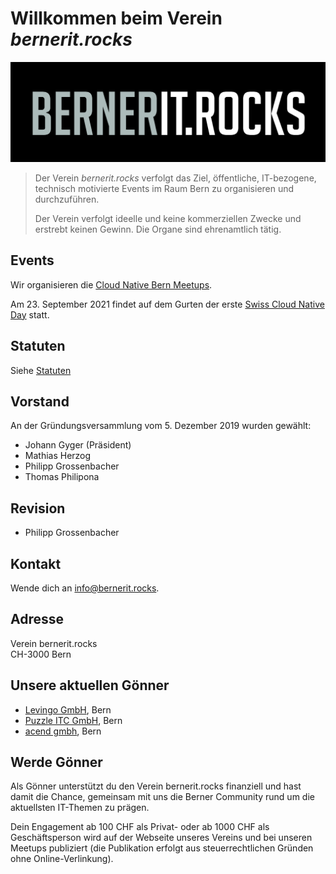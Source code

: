 # Willkommen beim Verein *bernerit.rocks*

![bernerit.rocks](bernerit.rocks.png)

> Der Verein *bernerit.rocks* verfolgt das Ziel, öffentliche, IT-bezogene, technisch motivierte Events im Raum Bern zu organisieren und durchzuführen.
>
> Der Verein verfolgt ideelle und keine kommerziellen Zwecke und erstrebt keinen
Gewinn. Die Organe sind ehrenamtlich tätig.

## Events

Wir organisieren die [Cloud Native Bern Meetups](https://www.meetup.com/cloudnativebern/).

Am 23. September 2021 findet auf dem Gurten der erste [Swiss Cloud Native Day](https://cloudnativeday.ch) statt.

## Statuten

Siehe [Statuten](statuten.md)

## Vorstand

An der Gründungsversammlung vom 5. Dezember 2019 wurden gewählt:

* Johann Gyger (Präsident)
* Mathias Herzog
* Philipp Grossenbacher
* Thomas Philipona

## Revision

* Philipp Grossenbacher

## Kontakt

Wende dich an [info@bernerit.rocks](mailto:info@bernerit.rocks).

## Adresse

Verein bernerit.rocks  
CH-3000 Bern

## Unsere aktuellen Gönner

* [Levingo GmbH](https://levingo.ch/), Bern
* [Puzzle ITC GmbH](https://www.puzzle.ch/), Bern
* [acend gmbh](https://acend.ch/), Bern

## Werde Gönner

Als Gönner unterstützt du den Verein bernerit.rocks finanziell und hast damit die Chance, gemeinsam mit uns die Berner Community rund um die aktuellsten IT-Themen zu prägen.

Dein Engagement ab 100 CHF als Privat- oder ab 1000 CHF als Geschäftsperson wird auf der Webseite unseres Vereins und bei unseren Meetups publiziert (die Publikation erfolgt aus steuerrechtlichen Gründen ohne Online-Verlinkung).
